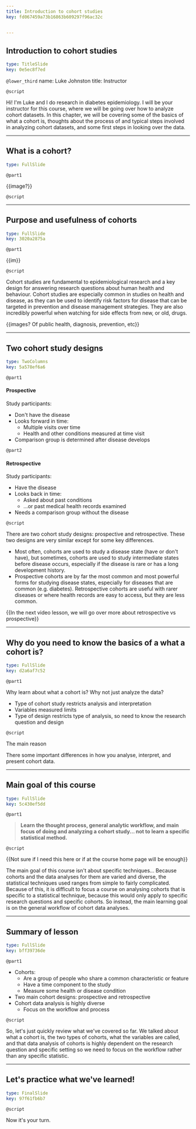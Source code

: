 ```yaml
---
title: Introduction to cohort studies
key: fd067459a73b16863b609297f96ac32c


---
```

## Introduction to cohort studies

```yaml
type: TitleSlide
key: 0e5ec8f7ed
```

`@lower_third`
name: Luke Johnston
title: Instructor

`@script`

Hi! I'm Luke and I do research in diabetes epidemiology. I will be your
instructor for this course, where we will be going over how to analyze cohort 
datasets. In this chapter, we will be covering some of the basics of what a
cohort is, thoughts about the process of and typical steps involved in analyzing
cohort datasets, and some first steps in looking over the data.

---
## What is a cohort?

```yaml
type: FullSlide
```

`@part1`

{{image?}}

`@script`

---
## Purpose and usefulness of cohorts

```yaml
type: FullSlide
key: 3020a2875a
```

`@part1`

{{im}}

`@script`

Cohort studies are fundamental to epidemiological research and a key design for answering research questions about human health and behaviour. Cohort studies are especially common in studies on health and disease, as they can be used to identify risk factors for disease that can be targeted in prevention and disease management strategies. They are also incredibly powerful when watching for side effects from new, or old, drugs.

{{images? Of public health, diagnosis, prevention, etc}}

---
## Two cohort study designs

```yaml
type: TwoColumns
key: 5a578ef6a6
```

`@part1`

#### Prospective

Study participants:

- Don't have the disease
- Looks forward in time:
    - Multiple visits over time
    - Health and other conditions measured at time visit
- Comparison group is determined after disease develops

`@part2`

#### Retrospective

Study participants:

- Have the disease
- Looks back in time:
    - Asked about past conditions
    - ...or past medical health records examined
- Needs a comparison group without the disease

`@script`

There are two cohort study designs: prospective and retrospective. These two designs are very similar except for some key differences.
- Most often, cohorts are used to study a disease state (have or don't have), but sometimes, cohorts are used to study intermediate states before disease occurs, especially if the disease is rare or has a long development history.
- Prospective cohorts are by far the most common and most powerful forms for studying disease states, especially for diseases that are common (e.g. diabetes). Retrospective cohorts are useful with rarer diseases or where health records are easy to access, but they are less common. 

{{In the next video lesson, we will go over more about retrospective vs prospective}}


---
## Why do you need to know the basics of a what a cohort is?

```yaml
type: FullSlide
key: d2a6af7c52
```

`@part1`

Why learn about what a cohort is? Why not just analyze the data?
- Type of cohort study restricts analysis and interpretation
- Variables measured limits 
- Type of design restricts type of analysis, so need to know the research
question and design

`@script`

The main reason 

There some important differences in how you analyse, interpret, and present
cohort data.

---
## Main goal of this course

```yaml
type: FullSlide
key: 5c430ef5dd
```

`@part1`

> **Learn the thought process, general analytic workflow, and main focus of doing and analyzing a cohort study... not to learn a specific statistical method.**

`@script`

{{Not sure if I need this here or if at the course home page will be enough}}

The main goal of this course isn't about specific techniques... Because cohorts
and the data analyses for them are varied and diverse, the statistical
techniques used ranges from simple to fairly complicated. Because of this, it is
difficult to focus a course on analysing cohorts that is specific to a
statistical technique, because this would only apply to specific research
questions and specific cohorts. So instead, the main learning goal is on the
general workflow of cohort data analyses.

---
## Summary of lesson

```yaml
type: FullSlide
key: bff39736de
```

`@part1`

- Cohorts:
    - Are a group of people who share a common characteristic or feature 
    - Have a time component to the study
    - Measure some health or disease condition
- Two main cohort designs: prospective and retrospective
- Cohort data analysis is highly diverse
    - Focus on the workflow and process

`@script`

So, let's just quickly review what we've covered so far. We talked about what a
cohort is, the two types of cohorts, what the variables are called, and that
data analysis of cohorts is highly dependent on the research question and
specific setting so we need to focus on the workflow rather than any specific
statistic.

---
## Let's practice what we've learned!

```yaml
type: FinalSlide
key: 97f61fb6b7
```

`@script`

Now it's your turn.

